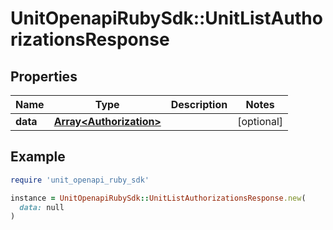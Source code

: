 # UnitOpenapiRubySdk::UnitListAuthorizationsResponse

## Properties

| Name | Type | Description | Notes |
| ---- | ---- | ----------- | ----- |
| **data** | [**Array&lt;Authorization&gt;**](Authorization.md) |  | [optional] |

## Example

```ruby
require 'unit_openapi_ruby_sdk'

instance = UnitOpenapiRubySdk::UnitListAuthorizationsResponse.new(
  data: null
)
```

